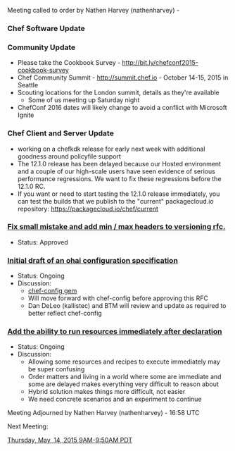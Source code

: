Meeting called to order by Nathen Harvey (nathenharvey) - 

### Chef Software Update

### Community Update

* Please take the Cookbook Survey - http://bit.ly/chefconf2015-cookbook-survey
* Chef Community Summit - http://summit.chef.io - October 14-15, 2015 in Seattle
* Scouting locations for the London summit, details as they're available
  * Some of us meeting up Saturday night
* ChefConf 2016 dates will likely change to avoid a conflict with Microsoft Ignite


### Chef Client and Server Update

* working on a chefkdk release for early next week with additional goodness around policyfile support
* The 12.1.0 release has been delayed because our Hosted environment and a couple of our high-scale users have seen evidence of serious performance regressions. We want to fix these regressions before the 12.1.0 RC.
* If you want or need to start testing the 12.1.0 release immediately, you can test the builds that we publish to the "current" packagecloud.io repository:  https://packagecloud.io/chef/current

### [Fix small mistake and add min / max headers to versioning rfc.](https://github.com/chef/chef-rfc/pull/123)
* Status:  Approved

### [Initial draft of an ohai configuration specification](https://github.com/chef/chef-rfc/pull/118)
* Status:  Ongoing
* Discussion:
  * [chef-config gem](https://github.com/chef/chef/pull/3270)
  * Will move forward with chef-config before approving this RFC
  * Dan DeLeo (kallistec) and BTM will review and update as required to better reflect chef-config 
  
### [Add the ability to run resources immediately after declaration](https://github.com/chef/chef-rfc/pull/126)
* Status:  Ongoing
* Discussion:
  * Allowing some resources and recipes to execute immediately may be super confusing
  * Order matters and living in a world where some are immediate and some are delayed makes everything very difficult to reason about
  * Hybrid solution makes things more difficult, not easier
  * We need concrete scenarios and an experiment to continue

  
Meeting Adjourned by Nathen Harvey (nathenharvey) - 16:58 UTC

Next Meeting:

[Thursday, May, 14, 2015 9AM-9:50AM PDT](http://www.timeanddate.com/worldclock/fixedtime.html?msg=%23chef-hacking+developers%27+meeting&iso=20150514T12&p1=419&am=50)